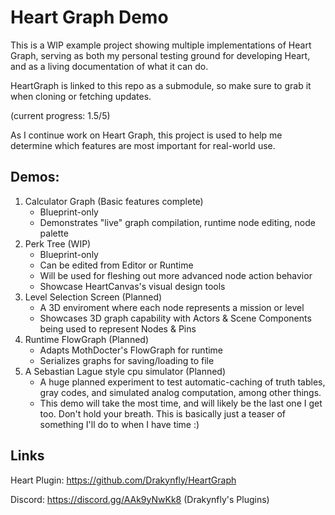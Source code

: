 # Heart Graph Demo

This is a WIP example project showing multiple implementations of Heart Graph, serving as both my personal testing ground for developing Heart, and as a living documentation of what it can do.

HeartGraph is linked to this repo as a submodule, so make sure to grab it when cloning or fetching updates.

(current progress: 1.5/5)

As I continue work on Heart Graph, this project is used to help me determine which features are most important for real-world use.

## Demos: 

1. Calculator Graph (Basic features complete)
   - Blueprint-only
   - Demonstrates "live" graph compilation, runtime node editing, node palette
2. Perk Tree (WIP)
   - Blueprint-only
   - Can be edited from Editor or Runtime
   - Will be used for fleshing out more advanced node action behavior
   - Showcase HeartCanvas's visual design tools
3. Level Selection Screen (Planned)
   - A 3D enviroment where each node represents a mission or level
   - Showcases 3D graph capability with Actors & Scene Components being used to represent Nodes & Pins
4. Runtime FlowGraph (Planned)
   - Adapts MothDocter's FlowGraph for runtime
   - Serializes graphs for saving/loading to file
5. A Sebastian Lague style cpu simulator (Planned)
   - A huge planned experiment to test automatic-caching of truth tables, gray codes, and simulated analog computation, among other things.
   - This demo will take the most time, and will likely be the last one I get too. Don't hold your breath. This is basically just a teaser of something I'll do to when I have time :)
   
   
## Links
Heart Plugin: https://github.com/Drakynfly/HeartGraph

Discord:      https://discord.gg/AAk9yNwKk8 (Drakynfly's Plugins)
